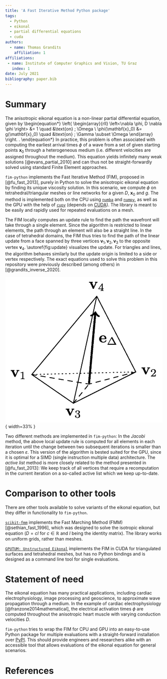 ```yaml
---
title: 'A Fast Iterative Method Python package'
tags:
  - Python
  - eikonal
  - partial differential equations
  - cuda
authors:
  - name: Thomas Grandits
    affiliation: 1
affiliations:
 - name: Institute of Computer Graphics and Vision, TU Graz
   index: 1
date: July 2021
bibliography: paper.bib
---
```


# Summary


The anisotropic eikonal equation is a non-linear partial differential equation, given by
\begin{equation*}
   \left\{
   \begin{array}{rll}
   \left<\nabla \phi, D \nabla \phi \right> &= 1 \quad &\text{on} \; \Omega \\
   \phi(\mathbf{x}_0) &= g(\mathbf{x}_0) \quad &\text{on} \; \Gamma \subset \Omega
   \end{array}
   \right. .
\end{equation*}
In practice, this problem is often associated with computing the earliest arrival times $\phi$ of a wave from a set of given starting points $\mathbf{x}_0$ through a heterogeneous medium (i.e. different velocities are assigned throughout the medium). 
This equation yields infinitely many weak solutions [@evans_partial_2010] and can thus not be straight-forwardly solved using standard Finite Element approaches.

``fim-python`` implements the Fast Iterative Method (FIM), proposed in [@fu_fast_2013], purely in Python to solve the anisotropic eikonal equation by finding its unique viscosity solution.
In this scenario, we compute $\phi$ on tetrahedral/triangular meshes or line networks for a given $D$, $\mathbf{x}_0$ and $g$.
The method is implemented both on the CPU using [``numba``](https://numba.pydata.org/) and [``numpy``](https://numpy.org/), as well as the GPU with the help of [``cupy``](https://cupy.dev/) (depends on [CUDA](https://developer.nvidia.com/cuda-toolkit)).
The library is meant to be easily and rapidly used for repeated evaluations on a mesh.

The FIM locally computes an update rule to find the path the wavefront will take through a single element.
Since the algorithm is restricted to linear elements, the path through an element will also be a straight line.
In the case of tetrahedral domains, the FIM thus tries to find the path of the linear update from a face spanned by three vertices $\mathbf{v}_1, \mathbf{v}_2, \mathbf{v}_3$ to the opposite vertex $\mathbf{v}_4$.
\autoref{fig:update} visualizes the update.
For triangles and lines, the algorithm behaves similarly but the update origin is limited to a side or vertex respectively.
The exact equations used to solve this problem in this repository were previously described (among others) in [@grandits_inverse_2020].

![Update inside a single tetrahedron\label{fig:update}](docs/figs/update_fig.jpg "Update inside a single tetrahedron"){ width=33% }


Two different methods are implemented in ``fim-python``:
In the *Jacobi* method, the above local update rule is computed for all elements in each iteration until the change between two subsequent iterations is smaller than a chosen $\varepsilon$.
This version of the algorithm is bested suited for the GPU, since it is optimal for a SIMD (single instruction multiple data) architecture.
The *active list* method is more closely related to the method presented in [@fu_fast_2013]:
We keep track of all vertices that require a recomputation in the current iteration on a so-called active list which we keep up-to-date. 

# Comparison to other tools

There are other tools available to solve variants of the eikonal equation, but they differ in functionality to ``fim-python``.

[``scikit-fmm``](https://pypi.org/project/scikit-fmm/) implements the Fast Marching Method (FMM) [@sethian_fast_1996], which was designed to solve the isotropic eikonal equation ($D = c I$ for $c \in \mathbb{R}$ and $I$ being the identity matrix). The library works on uniform grids, rather than meshes.

[``GPUTUM: Unstructured Eikonal``](https://github.com/SCIInstitute/SCI-Solver_Eikonal) implements the FIM in CUDA for triangulated surfaces and tetrahedral meshes, but has no Python bindings and is designed as a command line tool for single evaluations.

# Statement of need

The eikonal equation has many practical applications, including cardiac electrophysiology, image processing and geoscience, to approximate wave propagation through a medium.
In the example of cardiac electrophysiology [@franzone2014mathematical], the electrical activation times $\phi$ are computed throughout the anisotropic heart muscle with varying conduction velocities $D$.

``fim-python`` tries to wrap the FIM for CPU and GPU into an easy-to-use Python package for multiple evaluations with a straight-forward installation over [PyPI](https://pypi.org/).
This should provide engineers and researchers alike with an accessible tool that allows evaluations of the eikonal equation for general scenarios. 

# References
